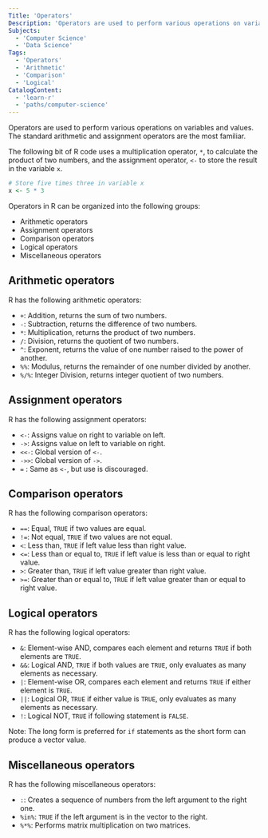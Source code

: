 ```yaml
---
Title: 'Operators'
Description: 'Operators are used to perform various operations on variables and values.'
Subjects:
  - 'Computer Science'
  - 'Data Science'
Tags:
  - 'Operators'
  - 'Arithmetic'
  - 'Comparison'
  - 'Logical'
CatalogContent:
  - 'learn-r'
  - 'paths/computer-science'
---
```


Operators are used to perform various operations on variables and values.
The standard arithmetic and assignment operators are the most familiar.

The following bit of R code uses a multiplication operator, `*`, to calculate the product of two numbers,
and the assignment operator, `<-` to store the result in the variable `x`.

```r
# Store five times three in variable x
x <- 5 * 3
```

Operators in R can be organized into the following groups:

- Arithmetic operators
- Assignment operators
- Comparison operators
- Logical operators
- Miscellaneous operators

## Arithmetic operators

R has the following arithmetic operators:

- `+`: Addition, returns the sum of two numbers.
- `-`: Subtraction, returns the difference of two numbers.
- `*`: Multiplication, returns the product of two numbers.
- `/`: Division, returns the quotient of two numbers.
- `^`: Exponent, returns the value of one number raised to the power of another.
- `%%`: Modulus, returns the remainder of one number divided by another.
- `%/%`: Integer Division, returns integer quotient of two numbers.

## Assignment operators

R has the following assignment operators:

- `<-`: Assigns value on right to variable on left.
- `->`: Assigns value on left to variable on right.
- `<<-`: Global version of `<-`.
- `->>`: Global version of `->`.
- `=` : Same as `<-`, but use is discouraged.

## Comparison operators

R has the following comparison operators:

- `==`: Equal, `TRUE` if two values are equal.
- `!=`: Not equal, `TRUE` if two values are not equal.
- `<`: Less than, `TRUE` if left value less than right value.
- `<=`: Less than or equal to, `TRUE` if left value is less than or equal to right value.
- `>`: Greater than, `TRUE` if left value greater than right value.
- `>=`: Greater than or equal to, `TRUE` if left value greater than or equal to right value.

## Logical operators

R has the following logical operators:

- `&`: Element-wise AND, compares each element and returns `TRUE` if both elements are `TRUE`.
- `&&`: Logical AND, `TRUE` if both values are `TRUE`, only evaluates as many elements as necessary.
- `|`: Element-wise OR, compares each element and returns `TRUE` if either element is `TRUE`.
- `||`: Logical OR, `TRUE` if either value is `TRUE`, only evaluates as many elements as necessary.
- `!`: Logical NOT, `TRUE` if following statement is `FALSE`.

Note: The long form is preferred for `if` statements as the short form can produce a vector value.

## Miscellaneous operators

R has the following miscellaneous operators:

- `:`: Creates a sequence of numbers from the left argument to the right one.
- `%in%`: `TRUE` if the left argument is in the vector to the right.
- `%*%`: Performs matrix multiplication on two matrices.
